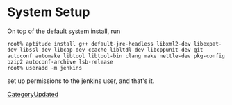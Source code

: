 # System Setup

On top of the default system install, run

    root% aptitude install g++ default-jre-headless libxml2-dev libexpat-dev libssl-dev libcap-dev ccache libltdl-dev libcppunit-dev git autoconf automake libtool libtool-bin clang make nettle-dev pkg-config bzip2 autoconf-archive lsb-release
    root% useradd -m jenkins

set up permissions to the jenkins user, and that's it.

[CategoryUpdated](https://wiki.squid-cache.org/BuildFarm/DebianInstall/CategoryUpdated#)
